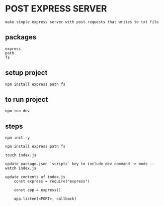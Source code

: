 # POST EXPRESS SERVER

```
make simple express server with post requests that writes to txt file
```

## packages

    express
    path
    fs

## setup project

    npm install express path fs

## to run project

    npm run dev

## steps

    npm init -y

    npm install express path fs

    touch index.js

    update package.json `scripts` key to include dev command -> node --watch index.js

    update contents of index.js
        const express = require("express")

        const app = express()

        app.listen(<PORT>, callback)
